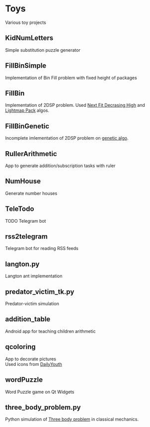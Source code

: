 # Toys
Various toy projects


## KidNumLetters
Simple substitution puzzle generator  

## FillBinSimple
Implementation of Bin Fill problem with fixed height of packages

## FillBin
Implementation of 2DSP problem. Used [Next Fit Decrasing High](https://en.wikipedia.org/wiki/Next-fit-decreasing_bin_packing) and [Lightmap Pack](https://blackpawn.com/texts/lightmaps/default.html) algos.

## FillBinGenetic
Incomplete imlementation of 2DSP problem on [genetic algo](https://en.wikipedia.org/wiki/Genetic_algorithm).  

## RullerArithmetic
App to generate addition/subscription tasks with ruler

## NumHouse
Generate number houses

## TeleTodo
TODO Telegram bot

## rss2telegram
Telegram bot for reading RSS feeds

## langton.py
Langton ant implementation

## predator_victim_tk.py
Predator-victim simulation

## addition_table
Android app for teaching children arithmetic

## qcoloring
App to decorate pictures  
Used icons from [DailyYouth](https://www.iconfinder.com/iconofoxy)

## wordPuzzle
Word Puzzle game on Qt Widgets

## three_body_problem.py
Python simulation of [Three body problem](https://en.wikipedia.org/wiki/Three-body_problem) in classical mechanics.  

